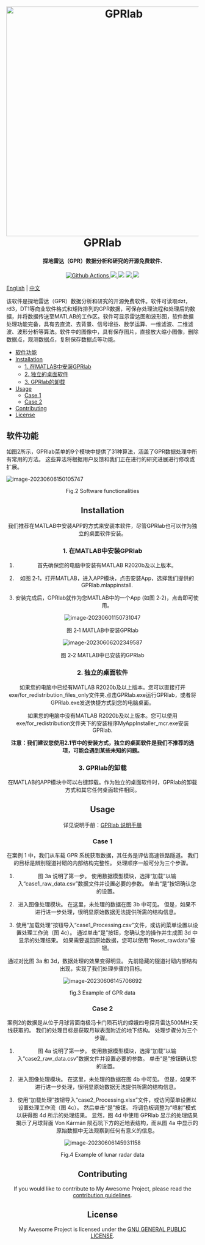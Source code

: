 <h1 align="center">
  <img src="https://raw.githubusercontent.com/erbiaoger/PicGo/main/20230404/202306061528806.jpg" alt="GPRlab" width="600">
      <br>GPRlab<br>
</h1>


<h4 align="center">探地雷达（GPR）数据分析和研究的开源免费软件.</h4>

<p align="center">
  <a href="https://github.com/xiongGPR/GPRlab/actions">
    <img src="https://img.shields.io/github/actions/workflow/status/xiongGPR/GPRlab/release.yml?branch=master&style=flat-square" alt="Github Actions">
  </a>
  <a href="https://goreportcard.com/report/github.com/xiongGPR/GPRlab">
    <img src="https://goreportcard.com/badge/github.com/xiongGPR/GPRlab?style=flat-square">
  </a>
  <img src="https://img.shields.io/github/go-mod/go-version/xiongGPR/GPRlab?style=flat-square">
  <a href="https://github.com/xiongGPR/GPRlab/releases">
    <img src="https://img.shields.io/github/release/xiongGPR/GPRlab/all.svg?style=flat-square">
  </a>
  <a href="https://github.com/xiongGPR/GPRlab/releases/tag/premium">
    <img src="https://img.shields.io/badge/release-Premium-00b4f0?style=flat-square">
  </a>
</p>

[English](https://github.com/xiongGPR/GPRlab/blob/main/README.md)  |  [中文](https://github.com/xiongGPR/GPRlab/blob/main/Readme_cn.md)

该软件是探地雷达（GPR）数据分析和研究的开源免费软件。软件可读取dzt，rd3，DT1等商业软件格式和矩阵排列的GPR数据，可保存处理流程和处理后的数据，并将数据传送至MATLAB的工作区。软件可显示雷达图和波形图，软件数据处理功能完备，具有去直流、去背景、信号增益、数学运算、一维滤波、二维滤波、波形分析等算法。软件中的图像中，具有保存图片，直接放大缩小图像，删除数据点，观测数据点，复制保存数据点等功能。


- [软件功能](#软件功能)
- [Installation](#installation)
  - [1. 在MATLAB中安装GPRlab](#1-在matlab中安装gprlab)
  - [2. 独立的桌面软件](#2-独立的桌面软件)
  - [3. GPRlab的卸载](#3-gprlab的卸载)
- [Usage](#usage)
  - [Case 1](#case-1)
  - [Case 2](#case-2)
- [Contributing](#contributing)
- [License](#license)


## 软件功能

如图2所示，GPRlab菜单的9个模块中提供了31种算法，涵盖了GPR数据处理中所有常用的方法。 这些算法将根据用户反馈和我们正在进行的研究进展进行修改或扩展。

![image-20230606150105747](https://raw.githubusercontent.com/erbiaoger/PicGo/main/20230404/202306062013495.jpg)

<center> Fig.2 Software functionalities

## Installation

我们推荐在MATLAB中安装APP的方式来安装本软件，尽管GPRlab也可以作为独立的桌面软件安装。

### 1. 在MATLAB中安装GPRlab

1. 首先确保您的电脑中安装有MATLAB R2020b及以上版本。

2. 如图 2‑1，打开MATLAB，进入APP模块，点击安装App，选择我们提供的GPRlab.mlappinstall.

3. 安装完成后，GPRlab就作为您MATLAB中的一个App (如图 2‑2)，点击即可使用。

![image-20230601150731047](https://raw.githubusercontent.com/erbiaoger/PicGo/main/20230404/202306062011123.bmp)

<center> 图 2‑1  MATLAB中安装GPRlab


![image-20230606202349587](https://raw.githubusercontent.com/erbiaoger/PicGo/main/20230404/202306062023722.png)

<center> 图 2‑2 MATLAB中已安装的GPRlab


### 2. 独立的桌面软件

如果您的电脑中已经有MATLAB R2020b及以上版本。您可以直接打开exe/for_redistribution_files_only文件夹.点击GPRlab.exe运行GPRlab，或者将GPRlab.exe发送快捷方式到您的电脑桌面。

如果您的电脑中没有MATLAB R2020b及以上版本。您可以使用exe/for_redistribution文件夹下的安装程序MyAppInstaller_mcr.exe安装 GPRlab.

**注意：我们建议您使用2.1节中的安装方式，独立的桌面软件是我们不推荐的选项，可能会遇到某些未知的问题。**

### 3. GPRlab的卸载

在MATLAB的APP模块中可以右键卸载。作为独立的桌面软件时，GPRlab的卸载方式和其它任何桌面软件相同。

## Usage

详见说明手册：[GPRlab 说明手册](https://github.com/xiongGPR/GPRlab/blob/main/docs/GPRlab%E7%94%A8%E6%88%B7%E6%89%8B%E5%86%8C-%E4%B8%AD%E6%96%87.pdf)

### Case 1

在案例 1 中，我们从车载 GPR 系统获取数据，其任务是评估高速铁路隧道。 我们的目标是辨别隧道衬砌的内部结构完整性。 处理顺序一般可分为三个步骤。

1) 图 3a 说明了第一步。 使用数据模型模块，选择“加载”以输入“case1_raw_data.csv”数据文件并设置必要的参数。 单击“是”按钮确认您的设置。

2) 进入图像处理模块。 在这里，未处理的数据在图 3b 中可见。 但是，如果不进行进一步处理，很明显原始数据无法提供所需的结构信息。

3) 使用“加载处理”按钮导入“case1_Processing.csv”文件，或访问菜单设置以设置处理工作流（图 4c）。 通过单击“是”按钮，您确认您的操作并生成图 3d 中显示的处理结果。 如果需要返回原始数据，您可以使用“Reset_rawdata”按钮。

通过对比图 3a 和 3d，数据处理的效果变得明显。 先前隐藏的隧道衬砌内部结构出现，实现了我们处理步骤的目标。

![image-20230606145706692](https://raw.githubusercontent.com/erbiaoger/PicGo/main/20230404/202306062015981.svg)

<center> fig.3  Example of GPR data




### Case 2

案例2的数据是从位于月球背面南极冯卡门陨石坑的嫦娥四号探月雷达500MHz天线获取的。 我们的处理目标是获取月球表面附近的地下结构。 处理步骤分为三个步骤。

1) 图 4a 说明了第一步。 使用数据模型模块，选择“加载”以输入“case2_raw_data.csv”数据文件并设置必要的参数。 单击“是”按钮确认您的设置。

2) 进入图像处理模块。 在这里，未处理的数据在图 4b 中可见。 但是，如果不进行进一步处理，很明显原始数据无法提供所需的结构信息。

3) 使用“加载处理”按钮导入“case2_Processing.xlsx”文件，或访问菜单设置以设置处理工作流（图 4c）。 然后单击“是”按钮。 将调色板调整为“喷射”模式以获得图 4d 所示的处理结果。
   显然，图 4d 中使用 GPRlab 显示的处理结果揭示了月球背面 Von Kármán 陨石坑下方的近地表结构，而从图 4a 中显示的原始数据中无法观察到任何有意义的信息。

![image-20230606145931158](https://raw.githubusercontent.com/erbiaoger/PicGo/main/20230404/202306062017136.jpg)

<center> Fig.4 Example of lunar radar data

## Contributing

If you would like to contribute to My Awesome Project, please read the [contribution guidelines](tauri://localhost/CONTRIBUTING.md).

## License

My Awesome Project is licensed under the [GNU GENERAL PUBLIC LICENSE](https://github.com/xiongGPR/GPRlab/blob/main/LICENSE).





